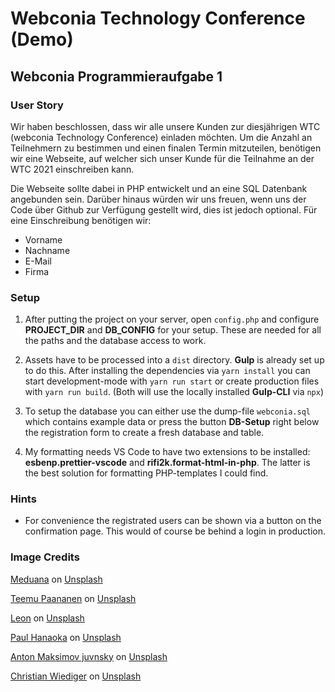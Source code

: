 # Webconia Technology Conference (Demo)

## Webconia Programmieraufgabe 1

### User Story

Wir haben beschlossen, dass wir alle unsere Kunden zur diesjährigen WTC (webconia Technology Conference) einladen möchten. Um die Anzahl an Teilnehmern zu bestimmen und einen finalen Termin mitzuteilen, benötigen wir eine Webseite, auf welcher sich unser Kunde für die Teilnahme an der WTC 2021 einschreiben kann.

Die Webseite sollte dabei in PHP entwickelt und an eine SQL Datenbank angebunden sein. Darüber hinaus würden wir uns freuen, wenn uns der Code über Github zur Verfügung gestellt wird, dies ist jedoch optional.
Für eine Einschreibung benötigen wir:
- Vorname
- Nachname
- E-Mail
- Firma

### Setup

1. After putting the project on your server, open `config.php` and configure **PROJECT_DIR** and **DB_CONFIG** for your setup. These are needed for all the paths and the database access to work.

1. Assets have to be processed into a `dist` directory. **Gulp** is already set up to do this. After installing the dependencies via `yarn install` you can start development-mode with `yarn run start` or create production files with `yarn run build`. (Both will use the locally installed **Gulp-CLI** via `npx`)

1. To setup the database you can either use the dump-file `webconia.sql` which contains example data or press the button **DB-Setup** right below the registration form to create a fresh database and table.

1. My formatting needs VS Code to have two extensions to be installed: **esbenp.prettier-vscode** and **rifi2k.format-html-in-php**. The latter is the best solution for formatting PHP-templates I could find.

### Hints

- For convenience the registrated users can be shown via a button on the confirmation page. This would of course be behind a login in production.

### Image Credits

<a href="https://unsplash.com/@meduana?utm_source=unsplash&utm_medium=referral&utm_content=creditCopyText">Meduana</a> on <a href="https://unsplash.com/s/photos/hamburg?utm_source=unsplash&utm_medium=referral&utm_content=creditCopyText">Unsplash</a>

<a href="https://unsplash.com/@xteemu?utm_source=unsplash&utm_medium=referral&utm_content=creditCopyText">Teemu Paananen</a> on <a href="https://unsplash.com/s/photos/conference?utm_source=unsplash&utm_medium=referral&utm_content=creditCopyText">Unsplash</a>

<a href="https://unsplash.com/@myleon?utm_source=unsplash&utm_medium=referral&utm_content=creditCopyText">Leon</a> on <a href="https://unsplash.com/s/photos/conference?utm_source=unsplash&utm_medium=referral&utm_content=creditCopyText">Unsplash</a>

<a href="https://unsplash.com/@plhnk?utm_source=unsplash&utm_medium=referral&utm_content=creditCopyText">Paul Hanaoka</a> on <a href="https://unsplash.com/s/photos/conference?utm_source=unsplash&utm_medium=referral&utm_content=creditCopyText">Unsplash</a>

<a href="https://unsplash.com/@juvnsky?utm_source=unsplash&utm_medium=referral&utm_content=creditCopyText">Anton Maksimov juvnsky</a> on <a href="https://unsplash.com/s/photos/technology?utm_source=unsplash&utm_medium=referral&utm_content=creditCopyText">Unsplash</a>

<a href="https://unsplash.com/@christianw?utm_source=unsplash&utm_medium=referral&utm_content=creditCopyText">Christian Wiediger</a> on <a href="https://unsplash.com/s/photos/computer?utm_source=unsplash&utm_medium=referral&utm_content=creditCopyText">Unsplash</a>
